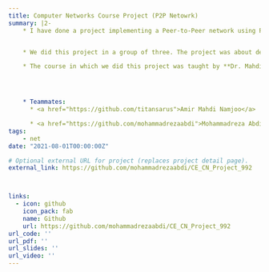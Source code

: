 ```yaml
---
title: Computer Networks Course Project (P2P Netowrk)
summary: |2-
    * I have done a project implementing a Peer-to-Peer network using Python.


    * We did this project in a group of three. The project was about designing a **P2P network** with a binary tree structure. I worked on the core data structure, implemented different types of packets, and designed a simple P2P chat application based on this network.

    * The course in which we did this project was taught by **Dr. Mahdi Jafari Siavoshani** at Sharif University of Technology.




    * Teammates:
      * <a href="https://github.com/titansarus">Amir Mahdi Namjoo</a>

      * <a href="https://github.com/mohammadrezaabdi">Mohammadreza Abdi</a>
tags:
    - net
date: "2021-08-01T00:00:00Z"

# Optional external URL for project (replaces project detail page).
external_link: https://github.com/mohammadrezaabdi/CE_CN_Project_992



links:
  - icon: github
    icon_pack: fab
    name: Github
    url: https://github.com/mohammadrezaabdi/CE_CN_Project_992
url_code: ''
url_pdf: ''
url_slides: ''
url_video: ''
---
```


